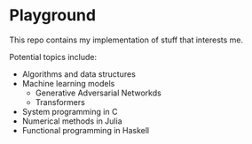 # Playground

This repo contains my implementation of stuff that interests me.

Potential topics include:
* Algorithms and data structures
* Machine learning models
  * Generative Adversarial Networkds
  * Transformers
* System programming in C
* Numerical methods in Julia
* Functional programming in Haskell
